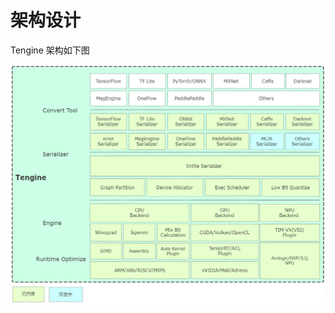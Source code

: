 # 架构设计

Tengine 架构如下图

![Tengine 架构图](https://raw.githubusercontent.com/OAID/Tengine/tengine-lite/doc/architecture.png)

